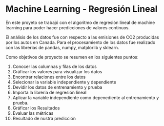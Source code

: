 # Machine Learning - Regresión Lineal 

En este proyeto se trabajó con el algoritmo de regresión lineal de machine learning para poder hacer predicciones de valores continuos.

El análisis de los datos fue con respecto a las emisiones de CO2 producidas por los autos en Canada. Para  el procesamiento de los datos fue realizado con las librerias de pandas, numpy, matplorlib y sklearn. 

Como objetivos de proyecto se resumen en los siguientes puntos:

1. Conocer las columnas y filas de los datos
2. Gráficar los valores para visualizar los datos
3. Encontrar relaciones entre los datos
4. Selecionar la variable independiente y dependiente
5. Devidir los datos de entrenamiento y prueba
6. Importa la libreria de regresión lineal
7. Aplicar la variable independiente como depenediente al entrenamiento y prueba.
8. Gráficar los Resultados
9. Evaluar las métricas
10. Resultado de nustra predicción






